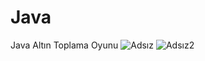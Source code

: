 # Java
Java Altın Toplama Oyunu
![Adsız](https://user-images.githubusercontent.com/100231266/157655094-d4f4023e-d967-426b-b8a1-50dbbc222d6f.png)
![Adsız2](https://user-images.githubusercontent.com/100231266/157655116-c7f0963e-bc27-44ee-bb87-c28a13c2923c.png)
